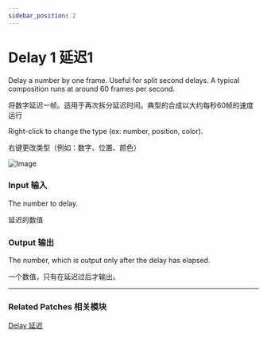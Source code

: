 ```yaml
---
sidebar_position: 2
---
```


# Delay 1 延迟1

Delay a number by one frame. Useful for split second delays. A typical composition runs at around 60 frames per second.

将数字延迟一帧。适用于再次拆分延迟时间。典型的合成以大约每秒60帧的速度运行

Right-click to change the type (ex: number, position, color).

右键更改类型（例如：数字、位置、颜色）

![Image](https://s3.us-west-2.amazonaws.com/secure.notion-static.com/986ab47a-0979-4609-b7c4-22d371f20cdb/Untitled.png?X-Amz-Algorithm=AWS4-HMAC-SHA256&X-Amz-Content-Sha256=UNSIGNED-PAYLOAD&X-Amz-Credential=AKIAT73L2G45EIPT3X45%2F20220602%2Fus-west-2%2Fs3%2Faws4_request&X-Amz-Date=20220602T181031Z&X-Amz-Expires=86400&X-Amz-Signature=1450b5be71c959f50c4dddd165375af0631cf414ad2af4455793e8bfac717735&X-Amz-SignedHeaders=host&response-content-disposition=filename%20%3D%22Untitled.png%22&x-id=GetObject)

### Input 输入

The number to delay.

延迟的数值

### Output 输出

The number, which is output only after the delay has elapsed.

一个数值，只有在延迟过后才输出。

------

### Related Patches 相关模块

[Delay 延迟](./Delay.md)
